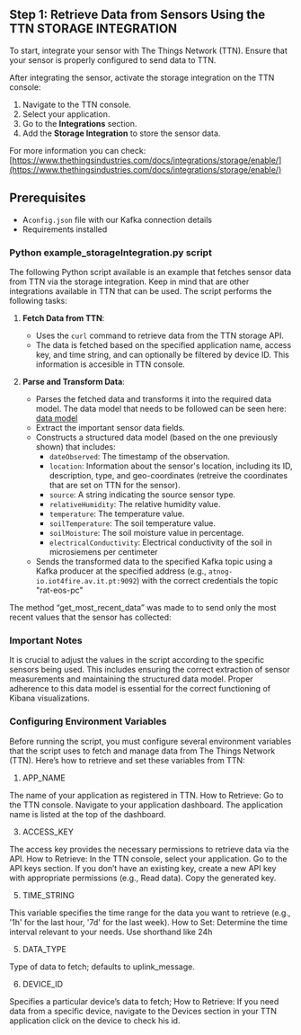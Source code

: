 ## Step 1: Retrieve Data from Sensors Using the TTN STORAGE INTEGRATION

To start, integrate your sensor with The Things Network (TTN). Ensure that your sensor is properly configured to send data to TTN.

After integrating the sensor, activate the storage integration on the TTN console:
1. Navigate to the TTN console.
2. Select your application.
3. Go to the **Integrations** section.
4. Add the **Storage Integration** to store the sensor data.
   
For more information you can check: [https://www.thethingsindustries.com/docs/integrations/storage/enable/](https://www.thethingsindustries.com/docs/integrations/storage/enable/) 

## Prerequisites
- A`config.json` file with our Kafka connection details
- Requirements installed

### Python example_storageIntegration.py script
The following Python script available is an example that fetches sensor data from TTN via the storage integration. Keep in mind that are other integrations available in TTN that can be used.
The script performs the following tasks:

1. **Fetch Data from TTN**:
    - Uses the `curl` command to retrieve data from the TTN storage API.
    - The data is fetched based on the specified application name, access key, and time string, and can optionally be filtered by device ID. This information is accesible in TTN console. 

2. **Parse and Transform Data**:
    - Parses the fetched data and transforms it into the required data model. The data model that needs to be followed can be seen here: [data model]( https://atnog-iot4fire.av.it.pt/swagger-ui/)
    - Extract the important sensor data fields.
    - Constructs a structured data model (based on the one previously shown) that includes:
        - `dateObserved`: The timestamp of the observation.
        - `location`: Information about the sensor's location, including its ID, description, type, and geo-coordinates (retreive the coordinates that are set on TTN for the sensor).
        - `source`: A string indicating the source sensor type.
        - `relativeHumidity`: The relative humidity value.
        - `temperature`: The temperature value.
        - `soilTemperature`: The soil temperature value.
        - `soilMoisture`: The soil moisture value in percentage.
        - `electricalConductivity`: Electrical conductivity of the soil in microsiemens per centimeter
    - Sends the transformed data to the specified Kafka topic using a Kafka producer at the specified address (e.g., `atnog-io.iot4fire.av.it.pt:9092`)  with the correct credentials the topic "rat-eos-pc"

The method “get_most_recent_data” was made to to send only the most recent values that the sensor has collected: 


### Important Notes
It is crucial to adjust the values in the script according to the specific sensors being used. This includes ensuring the correct extraction of sensor measurements and maintaining the structured data model. 
Proper adherence to this data model is essential for the correct functioning of Kibana visualizations.

### Configuring Environment Variables
Before running the script, you must configure several environment variables that the script uses to fetch and manage data from The Things Network (TTN). Here’s how to retrieve and set these variables from TTN:

1. APP_NAME
   
The name of your application as registered in TTN.
How to Retrieve:
Go to the TTN console.
Navigate to your application dashboard.
The application name is listed at the top of the dashboard.

3. ACCESS_KEY
   
The access key provides the necessary permissions to retrieve data via the API.
How to Retrieve:
In the TTN console, select your application.
Go to the API keys section.
If you don’t have an existing key, create a new API key with appropriate permissions (e.g., Read data).
Copy the generated key.

5. TIME_STRING

This variable specifies the time range for the data you want to retrieve (e.g., '1h' for the last hour, '7d' for the last week).
How to Set:
Determine the time interval relevant to your needs.
Use shorthand like 24h

5. DATA_TYPE

Type of data to fetch; defaults to uplink_message.

6. DEVICE_ID

Specifies a particular device’s data to fetch; 
How to Retrieve:
If you need data from a specific device, navigate to the Devices section in your TTN application click on the device to check his id.
